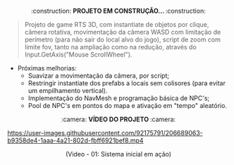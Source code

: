 <p align="center"> 
:construction: <b> PROJETO EM CONSTRUÇÃO... </b> :construction: 
<p>
 
> Projeto de game RTS 3D, com instantiate de objetos por clique, câmera rotativa, movimentação da câmera WASD com limitação de perímetro (para não sair do local alvo do jogo), script de zoom com limite fov, tanto na ampliação como na redução, através do Input.GetAxis("Mouse ScrollWheel").

- Próximas melhorias:
  * Suavizar a movimentação da câmera, por script;
  * Restringir instantiate dos prefabs a locais sem colisores (para evitar um empilhamento vertical).
  * Implementação do NavMesh e programação básica de NPC's;
  * Pool de NPC's em pontos do mapa e ativação em "tempo" aleatório.


<p align="center"> 
:camera: <b> VÍDEO DO PROJETO </b> :camera: 
<p>


https://user-images.githubusercontent.com/92175791/206689063-b9358de4-1aaa-4a21-802d-fbff6921bef8.mp4
<p align="center"> (Video - 01: Sistema inicial em ação)<p>
